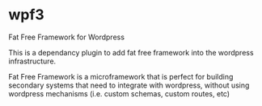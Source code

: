 # wpf3
Fat Free Framework for Wordpress


This is a dependancy plugin to add fat free framework into the wordpress infrastructure. 

Fat Free Framework is a microframework that is perfect for building secondary systems that need to integrate with wordpress, without using wordpress mechanisms (i.e. custom schemas, custom routes, etc)
